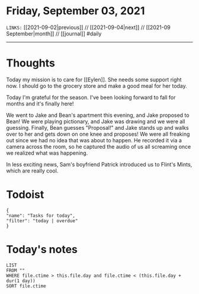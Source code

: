 # Friday, September 03, 2021
`LINKS:` [[2021-09-02|previous]] // [[2021-09-04|next]] // [[2021-09 September|month]] // [[journal]] 
#daily

---
# Thoughts
Today my mission is to care for [[Eylen]]. She needs some support right now. I should go to the grocery store and make a good meal for her today. 

Today I'm grateful for the season. I've been looking forward to fall for months and it's finally here! 

We went to Jake and Bean's apartment this evening, and Jake proposed to Bean! We were playing pictionary, and Jake was drawing and we were all guessing. Finally, Bean guesses "Proposal!" and Jake stands up and walks over to her and gets down on one knee and proposes! We were all freaking out since we had no idea that was about to happen. He recorded it via a camera across the room, so he captured the audio of us all screaming once we realized what was happening. 

In less exciting news, Sam's boyfriend Patrick introduced us to Flint's Mints, which are really cool. 

# Todoist
```todoist
{
"name": "Tasks for today",
"filter": "today | overdue"
}
```

# Today's notes
```dataview
LIST 
FROM ""
WHERE file.ctime > this.file.day and file.ctime < (this.file.day + dur(1 day))
SORT file.ctime
```
